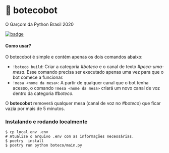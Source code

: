 # 🍻 botecobot
O Garçom da Python Brasil 2020

[![badge](https://img.shields.io/static/v1?label=Discord&message=Add%20to%20Server&color=blueviolet&logo=discord)](https://discord.com/api/oauth2/authorize?client_id=773865304479629323&permissions=3152&scope=bot)

#### Como usar?

O botecobot é simple e contém apenas os dois comandos abaixo:

- `!boteco build`: Criar a categoria *#boteco* e o canal de texto *#peca-uma-mesa*. Esse comando precisa ser executado apenas uma vez para que o bot comece a funcionar.
- `!mesa <nome da mesa>`: A partir de qualquer canal que o bot tenha acesso, o comando `!mesa <nome da mesa>` criará um novo canal de voz dentro da categoria *#boteco*.

O **botecobot** removerá qualquer mesa (canal de voz no *#boteco*) que ficar vazia por mais de 5 minutos.

### Instalando e rodando localmente

```
$ cp local.env .env
# Atualize o arquivo .env com as informações necessárias.
$ poetry  install
$ poetry run python boteco/main.py
```
